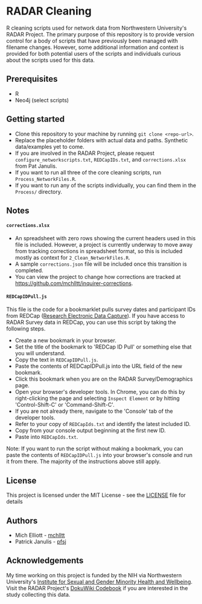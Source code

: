 # RADAR Cleaning
R cleaning scripts used for network data from Northwestern University's RADAR Project. The primary purpose of this repository is to provide version control for a body of scripts that have previously been managed with filename changes. However, some additional information and context is provided for both potential users of the scripts and individuals curious about the scripts used for this data.

## Prerequisites
- R
- Neo4j (select scripts)

## Getting started
- Clone this repository to your machine by running `git clone <repo-url>`.
- Replace the placeholder folders with actual data and paths. Synthetic data/examples yet to come.
- If you are involved in the RADAR Project, please request `configure_networkscripts.txt`, `REDCapIDs.txt`, and `corrections.xlsx` from Pat Janulis.
- If you want to run all three of the core cleaning scripts, run `Process_NetworkFiles.R`.
- If you want to run any of the scripts individually, you can find them in the `Process/` directory.

## Notes
#### `corrections.xlsx`
- An spreadsheet with zero rows showing the current headers used in this file is included. However, a project is currently underway to move away from tracking corrections in spreadsheet format, so this is included mostly as context for `2_Clean_NetworkFiles.R`.
- A sample `corrections.json` file will be included once this transition is completed.
- You can view the project to change how corrections are tracked at https://github.com/mchlltt/inquirer-corrections.

#### `REDCapIDPull.js`
This file is the code for a bookmarklet pulls survey dates and participant IDs from REDCap ([Research Electronic Data Capture](https://catalyst.harvard.edu/services/redcap/)). If you have access to RADAR Survey data in REDCap, you can use this script by taking the following steps.
- Create a new bookmark in your browser.
- Set the title of the bookmark to 'REDCap ID Pull' or something else that you will understand.
- Copy the text in `REDCapIDPull.js`.
- Paste the contents of REDCapIDPull.js into the URL field of the new bookmark.
- Click this bookmark when you are on the RADAR Survey/Demographics page.
- Open your browser's developer tools. In Chrome, you can do this by right-clicking the page and selecting `Inspect Element` or by hitting 'Control-Shift-C' or 'Command-Shift-C'.
- If you are not already there, navigate to the 'Console' tab of the developer tools.
- Refer to your copy of `REDCapIds.txt` and identify the latest included ID.
- Copy from your console output beginning at the first new ID.
- Paste into `REDCapIds.txt`.

Note: If you want to run the script without making a bookmark, you can paste the contents of `REDCapIDPull.js` into your browser's console and run it from there. The majority of the instructions above still apply.

## License
This project is licensed under the MIT License - see the [LICENSE](LICENSE) file for details 

## Authors
- Mich Elliott - [mchlltt](http://github.com/mchlltt)
- Patrick Janulis - [pfsj](http://github.com/pfsj)

## Acknowledgements
My time working on this project is funded by the NIH via Northwestern University's [Institute for Sexual and Gender Minority Health and Wellbeing](http://isgmh.northwestern.edu/). Visit the RADAR Project's [DokuWiki Codebook](http://codebook.netcanvas-r.com/doku.php?id=radar:start) if you are interested in the study collecting this data.
